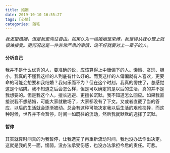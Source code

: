 ```yaml
---
title: 婚姻
date: 2019-10-10 16:55:27
tags: [心情]
categories: 随笔
---
```

*我渴望婚姻，但是我更向往自由。如果认为一段婚姻是束缚，我觉得从我心理上就很难接受。更何况这是一件非常严肃的事情，说不好就要对上一辈子的人。*

#### 分析自己
我并不是什么优秀的人，要准确的说，应该算得上中庸偏下的人。懒惰、贪玩、胆小，我真的不懂我这样的人到底有什么好的。而我这样的人偏偏就有人喜欢，更要命的可能会想要和我结婚？我何乐而不为？但在这个时刻，我真的愣住了，总感觉这是个陷阱。我不知道之后会怎么样，但是可以确定的是以后的生活，真的并不是我想要的。但是我这个人，擅长逃避、更擅长沉默。我不知道怎么回应。如果我直接说我不想结婚，可能大家就散场了，大家都没有了下文。又或者直截了当的答应，以后的生活就会逐渐被动。总会有这种可能决定我以后生活的艰难抉择，而这种时候，世界并不会暂停，时间一如既往的流动，然后我就默默的选择了沉默。

#### 暂停
其实就算时间真的为我暂停，让我选完了再重新流动时间，我也没办法作出决定。这就是我的另一面，懦弱。没办法承受伤感，也没办法承担今后的责任。可悲。